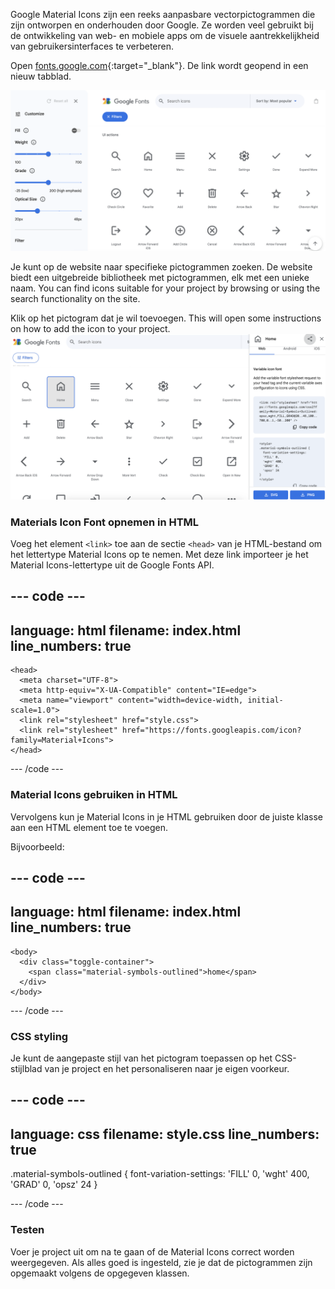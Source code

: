 Google Material Icons zijn een reeks aanpasbare vectorpictogrammen die zijn ontworpen en onderhouden door Google. Ze worden veel gebruikt bij de ontwikkeling van web- en mobiele apps om de visuele aantrekkelijkheid van gebruikersinterfaces te verbeteren.

Open [fonts.google.com](https://fonts.google.com/icons/){:target="_blank"}. De link wordt geopend in een nieuw tabblad.

![De Google Fonts-pictogrammen pagina met verschillende pictogrammen en de zoekbalk die wordt weergegeven.](images/google-icons.png)

Je kunt op de website naar specifieke pictogrammen zoeken. De website biedt een uitgebreide bibliotheek met pictogrammen, elk met een unieke naam. You can find icons suitable for your project by browsing or using the search functionality on the site.

Klik op het pictogram dat je wil toevoegen. This will open some instructions on how to add the icon to your project. ![De Google Fonts pictogrammen pagina met het home icoon geselecteerd. Er is een instructievenster geopend, waarin wordt getoond hoe je het pictogram aan een project toevoegt.](images/google-selectedicon.png)

### Materials Icon Font opnemen in HTML

Voeg het element `<link>` toe aan de sectie `<head>` van je HTML-bestand om het lettertype Material Icons op te nemen. Met deze link importeer je het Material Icons-lettertype uit de Google Fonts API.

## --- code ---

language: html
filename: index.html
line_numbers: true
-------------------------------------------------------

```
<head>
  <meta charset="UTF-8">
  <meta http-equiv="X-UA-Compatible" content="IE=edge">
  <meta name="viewport" content="width=device-width, initial-scale=1.0">
  <link rel="stylesheet" href="style.css">
  <link rel="stylesheet" href="https://fonts.googleapis.com/icon?family=Material+Icons">
</head>
```

\--- /code ---

### Material Icons gebruiken in HTML

Vervolgens kun je Material Icons in je HTML gebruiken door de juiste klasse aan een HTML element toe te voegen.

Bijvoorbeeld:

## --- code ---

language: html
filename: index.html
line_numbers: true
-------------------------------------------------------

```
<body>
  <div class="toggle-container">
    <span class="material-symbols-outlined">home</span>
  </div>
</body>
```

\--- /code ---

### CSS styling

Je kunt de aangepaste stijl van het pictogram toepassen op het CSS-stijlblad van je project en het personaliseren naar je eigen voorkeur.

## --- code ---

language: css
filename: style.css
line_numbers: true
-------------------------------------------------------

.material-symbols-outlined {
font-variation-settings:
'FILL' 0,
'wght' 400,
'GRAD' 0,
'opsz' 24
}

\--- /code ---

### Testen

Voer je project uit om na te gaan of de Material Icons correct worden weergegeven. Als alles goed is ingesteld, zie je dat de pictogrammen zijn opgemaakt volgens de opgegeven klassen.
